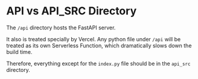 # API vs API_SRC Directory

The `/api` directory hosts the FastAPI server.

It also is treated specially by Vercel. Any python file under `/api` will be treated as its own Serverless Function, which dramatically slows down the build time. 

Therefore, everything except for the `index.py` file should be in the `api_src` directory.
